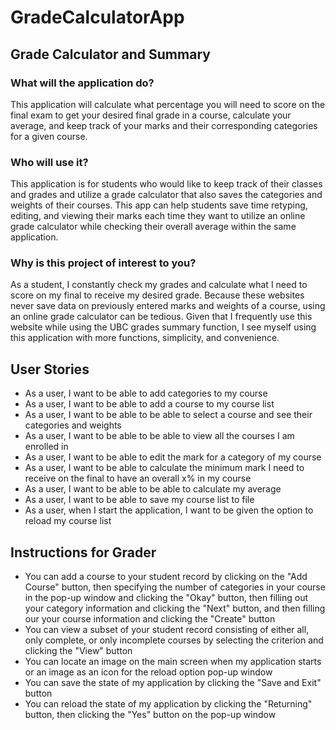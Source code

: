 # GradeCalculatorApp

## Grade Calculator and Summary

### What will the application do?

This application will calculate what percentage you will need to score on the final exam to get your desired final grade in a course, calculate your average, and keep track of your marks and their corresponding categories for a given course.

### Who will use it?
This application is for students who would like to keep track of their classes and grades and utilize a grade calculator that also saves the categories and weights of their courses. This app can help students save time retyping, editing, and viewing their marks each time they want to utilize an online grade calculator while checking their overall average within the same application.

### Why is this project of interest to you?
As a student, I constantly check my grades and calculate what I need to score on my final to receive my desired grade. Because these websites never save data on previously entered marks and weights of a course, using an online grade calculator can be tedious. Given that I frequently use this website while using the UBC grades summary function, I see myself using this application with more functions, simplicity, and convenience. 

## User Stories
- As a user, I want to be able to add categories to my course
- As a user, I want to be able to add a course to my course list 
- As a user, I want to be able to be able to select a course and see their categories and weights
- As a user, I want to be able to be able to view all the courses I am enrolled in
- As a user, I want to be able to edit the mark for a category of my course 
- As a user, I want to be able to calculate the minimum mark I need to receive on the final to have an overall x% in my course 
- As a user, I want to be able to be able to calculate my average
- As a user, I want to be able to save my course list to file
- As a user, when I start the application, I want to be given the option to reload my course list

## Instructions for Grader
- You can add a course to your student record by clicking on the "Add Course" button, then specifying the number of categories in your course in the pop-up window and clicking the "Okay" button, then filling out your category information and clicking the "Next" button, and then filling our your course information and clicking the "Create" button
- You can view a subset of your student record consisting of either all, only complete, or only incomplete courses by selecting the criterion and clicking the "View" button
- You can locate an image on the main screen when my application starts or an image as an icon for the reload option pop-up window
- You can save the state of my application by clicking the "Save and Exit" button
- You can reload the state of my application by clicking the "Returning" button, then clicking the "Yes" button on the pop-up window